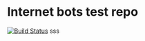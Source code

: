 Internet bots test repo
=========
[![Build Status](https://travis-ci.org/expertiza/Internet-bots.svg?branch=master)](https://travis-ci.org/expertiza/Internet-bots)
sss